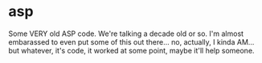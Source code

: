 # asp
Some VERY old ASP code.  We're talking a decade old or so.  I'm almost embarassed to even put some of this out there... no, actually, I kinda AM... but whatever, it's code, it worked at some point, maybe it'll help someone.
